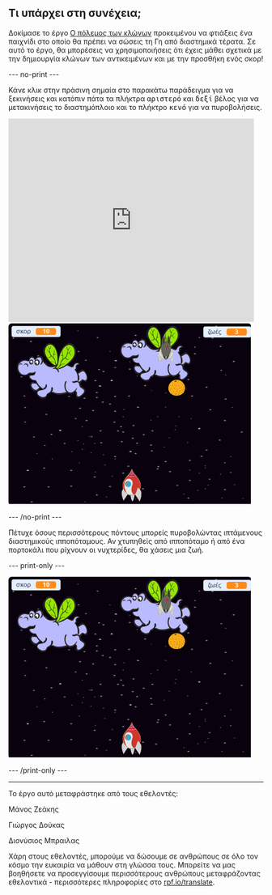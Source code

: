 ## Τι υπάρχει στη συνέχεια;

Δοκίμασε το έργο [Ο πόλεμος των κλώνων](https://projects.raspberrypi.org/el-GR/projects/clone-wars?utm_source=pathway&utm_medium=whatnext&utm_campaign=projects) προκειμένου να φτιάξεις ένα παιχνίδι στο οποίο θα πρέπει να σώσεις τη Γη από διαστημικά τέρατα. Σε αυτό το έργο, θα μπορέσεις να χρησιμοποιήσεις ότι έχεις μάθει σχετικά με την δημιουργία κλώνων των αντικειμένων και με την προσθήκη ενός σκορ!

--- no-print ---

Κάνε κλικ στην πράσινη σημαία στο παρακάτω παράδειγμα για να ξεκινήσεις και κατόπιν πάτα τα πλήκτρα <kbd>αριστερό</kbd> και <kbd>δεξί</kbd> βέλος για να μετακινήσεις το διαστημόπλοιο και το πλήκτρο <kbd>κενό</kbd> για να πυροβολήσεις.

<div class="scratch-preview">
  <iframe allowtransparency="true" width="485" height="402" src="https://scratch.mit.edu/projects/embed/418352322/?autostart=false" frameborder="0" scrolling="no"></iframe>
  <img src="images/clone-showcase.png">
</div>

--- /no-print ---

Πέτυχε όσους περισσότερους πόντους μπορείς πυροβολώντας ιπτάμενους διαστημικούς ιπποπόταμους. Αν χτυπηθείς από ιπποπόταμο ή από ένα πορτοκάλι που ρίχνουν οι νυχτερίδες, θα χάσεις μια ζωή.

--- print-only ---

![περιγραφή](images/clone-showcase.png)

--- /print-only ---


***
Το έργο αυτό μεταφράστηκε από τους εθελοντές:

Μάνος Ζεάκης

Γιώργος Δούκας

Διονύσιος Μπραιλας

Χάρη στους εθελοντές, μπορούμε να δώσουμε σε ανθρώπους σε όλο τον κόσμο την ευκαιρία να μάθουν στη γλώσσα τους. Μπορείτε να μας βοηθήσετε να προσεγγίσουμε περισσότερους ανθρώπους μεταφράζοντας εθελοντικά - περισσότερες πληροφορίες στο [rpf.io/translate](https://rpf.io/translate).